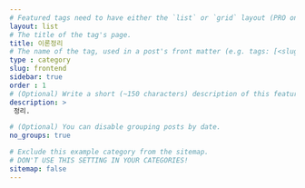 ```yaml
---
# Featured tags need to have either the `list` or `grid` layout (PRO only).
layout: list
# The title of the tag's page.
title: 이론정리
# The name of the tag, used in a post's front matter (e.g. tags: [<slug>]).
type : category
slug: frontend
sidebar: true
order : 1
# (Optional) Write a short (~150 characters) description of this featured tag.
description: >
 정리.

# (Optional) You can disable grouping posts by date.
no_groups: true

# Exclude this example category from the sitemap.
# DON'T USE THIS SETTING IN YOUR CATEGORIES!
sitemap: false
---
```

